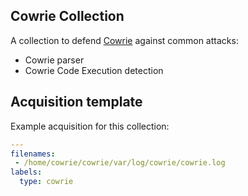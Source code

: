 ## Cowrie Collection

A collection to defend [Cowrie](http://github.com/cowrie/cowrie) against common attacks:
 - Cowrie parser
 - Cowrie Code Execution detection

## Acquisition template

Example acquisition for this collection:

```yaml
---
filenames:
 - /home/cowrie/cowrie/var/log/cowrie/cowrie.log
labels:
  type: cowrie
```
